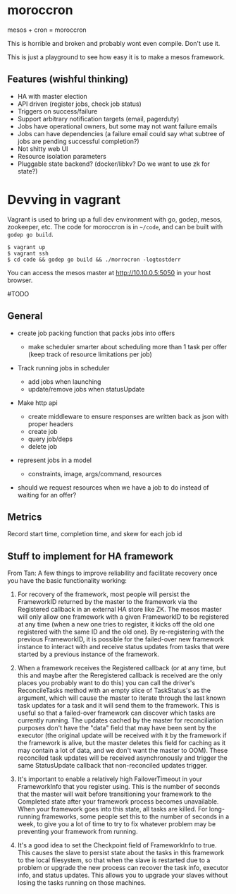 # moroccron
mesos + cron = moroccron

This is horrible and broken and probably wont even compile. Don't use it.

This is just a playground to see how easy it is to make a mesos framework.

## Features (wishful thinking)

* HA with master election
* API driven (register jobs, check job status)
* Triggers on success/failure
* Support arbitrary notification targets (email, pagerduty)
* Jobs have operational owners, but some may not want failure emails
* Jobs can have dependencies (a failure email could say what subtree of jobs are pending successful completion?)
* Not shitty web UI
* Resource isolation parameters
* Pluggable state backend? (docker/libkv? Do we want to use zk for state?)

# Devving in vagrant

Vagrant is used to bring up a full dev environment with go, godep, mesos, zookeeper, etc. The code for moroccron is in `~/code`, and can be built with `godep go build`.

```
$ vagrant up
$ vagrant ssh
$ cd code && godep go build && ./morrocron -logtostderr
```

You can access the mesos master at http://10.10.0.5:5050 in your host browser.


#TODO

## General

* create job packing function that packs jobs into offers
  * make scheduler smarter about scheduling more than 1 task per offer (keep track of resource limitations per job)
* Track running jobs in scheduler
  * add jobs when launching
  * update/remove jobs when statusUpdate

* Make http api
  * create middleware to ensure responses are written back as json with proper headers
  * create job
  * query job/deps
  * delete job
* represent jobs in a model
  * constraints, image, args/command, resources
* should we request resources when we have a job to do instead of waiting for an offer?

## Metrics

Record start time, completion time, and skew for each job id

## Stuff to implement for HA framework
From Tan:
A few things to improve reliability and facilitate recovery once you have the basic functionality working:
1. For recovery of the framework, most people will persist the FrameworkID returned by the master to the framework via the Registered callback in an external HA store like ZK.  The mesos master will only allow one framework with a given FrameworkID to be registered at any time (when a new one tries to register, it kicks off the old one registered with the same ID and the old one).  By re-registering with the previous FrameworkID, it is possible for the failed-over new framework instance to interact with and receive status updates from tasks that were started by a previous instance of the framework.

2. When a framework receives the Registered callback (or at any time, but this and maybe after the Reregistered callback is received are the only places you probably want to do this) you can call the driver's ReconcileTasks method with an empty slice of TaskStatus's as the argument, which will cause the master to iterate through the last known task updates for a task and it will send them to the framework.  This is useful so that a failed-over framework can discover which tasks are currently running.  The updates cached by the master for reconciliation purposes don't have the "data" field that may have been sent by the executor (the original update will be received with it by the framework if the framework is alive, but the master deletes this field for caching as it may contain a lot of data, and we don't want the master to OOM).  These reconciled task updates will be received asynchronously and trigger the same StatusUpdate callback that non-reconciled updates trigger.

3. It's important to enable a relatively high FailoverTimeout in your FrameworkInfo that you register using.  This is the number of seconds that the master will wait before transitioning your framework to the Completed state after your framework process becomes unavailable.  When your framework goes into this state, all tasks are killed.  For long-running frameworks, some people set this to the number of seconds in a week, to give you a lot of time to try to fix whatever problem may be preventing your framework from running.

4. It's a good idea to set the Checkpoint field of FrameworkInfo to true.  This causes the slave to persist state about the tasks in this framework to the local filesystem, so that when the slave is restarted due to a problem or upgrade the new process can recover the task info, executor info, and status updates.  This allows you to upgrade your slaves without losing the tasks running on those machines.
